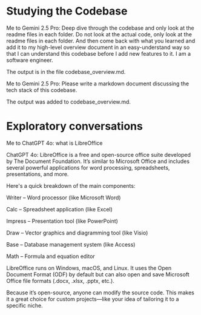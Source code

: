 # Studying the Codebase

Me to Gemini 2.5 Pro:
Deep dive through the codebase and only look at the readme files in each folder. Do not look at the actual code, only look at the readme files in each folder. And then come back with what you learned and add it to my high-level overview document in an easy-understand way so that I can understand this codebase before I add new features to it. I am a software engineer.

The output is in the file codebase_overview.md.


Me to Gemini 2.5 Pro:
Please write a markdown document discussing the tech stack of this codebase. 

The output was added to codebase_overview.md.


# Exploratory conversations

Me to ChatGPT 4o:
what is LibreOffice

ChatGPT 4o:
LibreOffice is a free and open-source office suite developed by The Document Foundation. It’s similar to Microsoft Office and includes several powerful applications for word processing, spreadsheets, presentations, and more.

Here's a quick breakdown of the main components:

Writer – Word processor (like Microsoft Word)

Calc – Spreadsheet application (like Excel)

Impress – Presentation tool (like PowerPoint)

Draw – Vector graphics and diagramming tool (like Visio)

Base – Database management system (like Access)

Math – Formula and equation editor

LibreOffice runs on Windows, macOS, and Linux. It uses the Open Document Format (ODF) by default but can also open and save Microsoft Office file formats (.docx, .xlsx, .pptx, etc.).

Because it’s open-source, anyone can modify the source code. This makes it a great choice for custom projects—like your idea of tailoring it to a specific niche.








